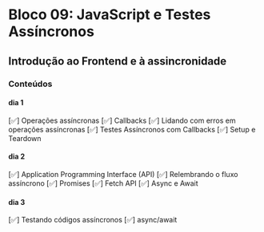 # Bloco 09: JavaScript e Testes Assíncronos

## Introdução ao Frontend e à assincronidade

### Conteúdos

#### dia 1

[:white_check_mark:] Operações assíncronas
[:white_check_mark:] Callbacks
[:white_check_mark:] Lidando com erros em operações assíncronas
[:white_check_mark:] Testes Assíncronos com Callbacks
[:white_check_mark:] Setup e Teardown

#### dia 2

[:white_check_mark:] Application Programming Interface (API)
[:white_check_mark:] Relembrando o fluxo assíncrono
[:white_check_mark:] Promises
[:white_check_mark:] Fetch API
[:white_check_mark:] Async e Await

#### dia 3

[:white_check_mark:] Testando códigos assíncronos
[:white_check_mark:] async/await
